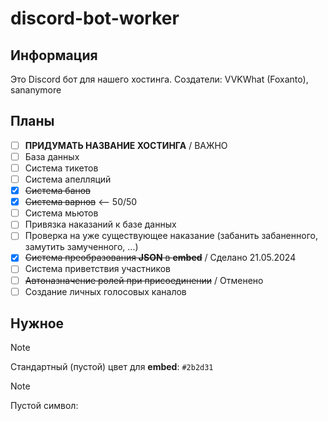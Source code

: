 # discord-bot-worker
## Информация

Это Discord бот для нашего хостинга.
Создатели: VVKWhat (Foxanto), sananymore

## Планы

- [ ] **ПРИДУМАТЬ НАЗВАНИЕ ХОСТИНГА** / ВАЖНО
- [ ] База данных
- [ ] Система тикетов
- [ ] Система апелляций
- [x] ~~Система банов~~
- [x] ~~Система варнов~~ <-- 50/50
- [ ] Система мьютов
- [ ] Привязка наказаний к базе данных
- [ ] Проверка на уже существующее наказание (забанить забаненного, замутить замученного, ...)
- [x] ~~Система преобразования **JSON** в **embed**~~ / Сделано 21.05.2024
- [ ] Система приветствия участников
- [ ] ~~Автоназначение ролей при присоединении~~ / Отменено
- [ ] Создание личных голосовых каналов

## Нужное
> [!NOTE]
> Стандартный (пустой) цвет для **embed**: `#2b2d31`

> [!NOTE]
> Пустой символ: `⠀`
